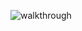 ![walkthrough](https://user-images.githubusercontent.com/99822844/162680607-aa39ee79-2dc0-4062-baf5-251d1d933cb9.gif)
